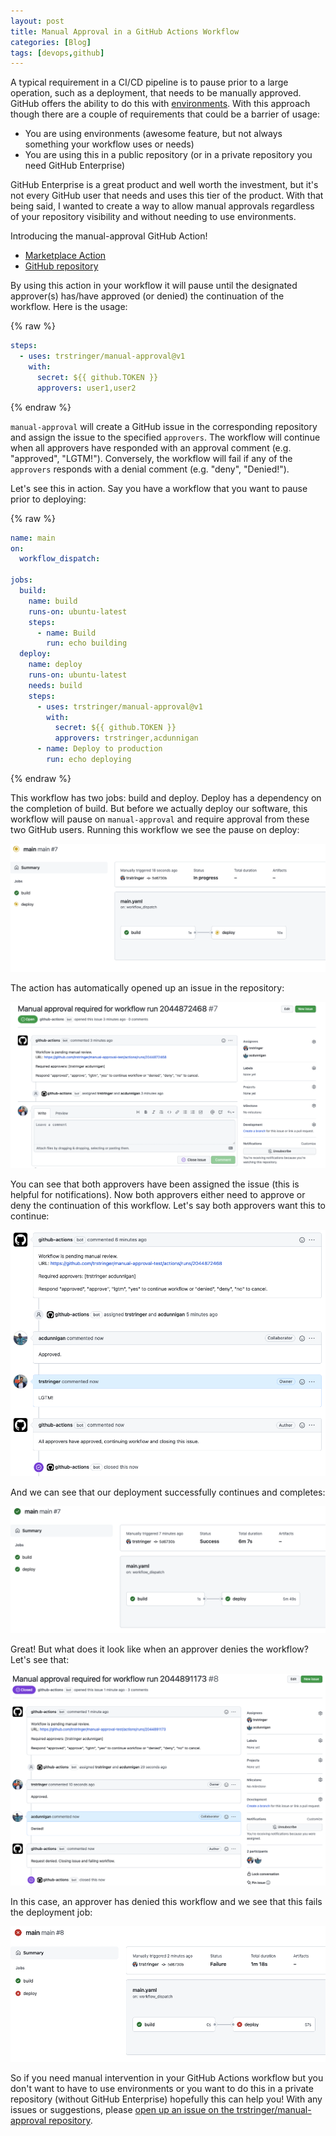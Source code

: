 ```yaml
---
layout: post
title: Manual Approval in a GitHub Actions Workflow
categories: [Blog]
tags: [devops,github]
---
```


A typical requirement in a CI/CD pipeline is to pause prior to a large operation, such as a deployment, that needs to be manually approved. GitHub offers the ability to do this with [environments](https://docs.github.com/en/actions/deployment/targeting-different-environments/using-environments-for-deployment). With this approach though there are a couple of requirements that could be a barrier of usage:

* You are using environments (awesome feature, but not always something your workflow uses or needs)
* You are using this in a public repository (or in a private repository you need GitHub Enterprise)

GitHub Enterprise is a great product and well worth the investment, but it's not every GitHub user that needs and uses this tier of the product. With that being said, I wanted to create a way to allow manual approvals regardless of your repository visibility and without needing to use environments.

Introducing the manual-approval GitHub Action!

* [Marketplace Action](https://github.com/marketplace/actions/manual-workflow-approval)
* [GitHub repository](https://github.com/trstringer/manual-approval)

By using this action in your workflow it will pause until the designated approver(s) has/have approved (or denied) the continuation of the workflow. Here is the usage:

{% raw %}
```yaml
steps:
  - uses: trstringer/manual-approval@v1
    with:
      secret: ${{ github.TOKEN }}
      approvers: user1,user2
```
{% endraw %}

`manual-approval` will create a GitHub issue in the corresponding repository and assign the issue to the specified `approvers`. The workflow will continue when all approvers have responded with an approval comment (e.g. "approved", "LGTM!"). Conversely, the workflow will fail if any of the `approvers` responds with a denial comment (e.g. "deny", "Denied!").

Let's see this in action. Say you have a workflow that you want to pause prior to deploying:

{% raw %}
```yaml
name: main
on:
  workflow_dispatch:

jobs:
  build:
    name: build
    runs-on: ubuntu-latest
    steps:
      - name: Build
        run: echo building
  deploy:
    name: deploy
    runs-on: ubuntu-latest
    needs: build
    steps:
      - uses: trstringer/manual-approval@v1
        with:
          secret: ${{ github.TOKEN }}
          approvers: trstringer,acdunnigan
      - name: Deploy to production
        run: echo deploying
```
{% endraw %}

This workflow has two jobs: build and deploy. Deploy has a dependency on the completion of build. But before we actually deploy our software, this workflow will pause on `manual-approval` and require approval from these two GitHub users. Running this workflow we see the pause on deploy:

![Paused workflow](../images/manual-approval1.png)

The action has automatically opened up an issue in the repository:

![Created issue](../images/manual-approval2.png)

You can see that both approvers have been assigned the issue (this is helpful for notifications). Now both approvers either need to approve or deny the continuation of this workflow. Let's say both approvers want this to continue:

![Approved issue](../images/manual-approval3.png)

And we can see that our deployment successfully continues and completes:

![Approved workflow](../images/manual-approval4.png)

Great! But what does it look like when an approver denies the workflow? Let's see that:

![Denied issue](../images/manual-approval5.png)

In this case, an approver has denied this workflow and we see that this fails the deployment job:

![Denied workflow](../images/manual-approval6.png)

So if you need manual intervention in your GitHub Actions workflow but you don't want to have to use environments or you want to do this in a private repository (without GitHub Enterprise) hopefully this can help you! With any issues or suggestions, please [open up an issue on the trstringer/manual-approval repository](https://github.com/trstringer/manual-approval/issues).

